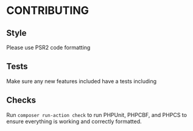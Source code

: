 # CONTRIBUTING

## Style
Please use PSR2 code formatting

## Tests
Make sure any new features included have a tests including 

## Checks
Run `composer run-action check` to run PHPUnit, PHPCBF, and PHPCS to ensure everything is working
and correctly formatted.